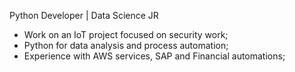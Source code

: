 Python Developer | Data Science JR


* Work on an IoT project focused on security work;
* Python for data analysis and process automation;
* Experience with AWS services, SAP and Financial automations;
